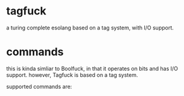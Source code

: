 # tagfuck
a turing complete esolang based on a tag system, with I/O support.

# commands
this is kinda simliar to Boolfuck, in that it operates on bits and has I/O support.
however, Tagfuck is based on a tag system.

supported commands are:

